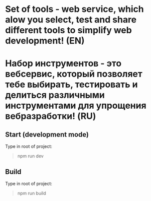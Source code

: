 # Set of tools - web service, which alow you select, test and share different tools to simplify web development! (EN)
# Набор инструментов - это вебсервис, который позволяет тебе выбирать, тестировать и делиться различными инструментами для упрощения вебразработки! (RU)

## Start (development mode) 
Type in root of project:
> npm run dev

## Build 
Type in root of project:
> npm run build

